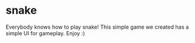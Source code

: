 # snake

Everybody knows how to play snake! This simple game we created has a simple UI for gameplay. Enjoy :)
